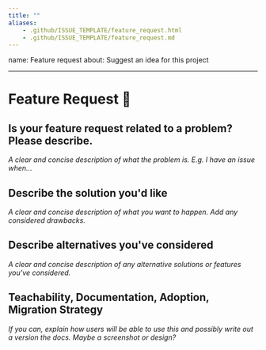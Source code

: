 ```yaml
---
title: ""
aliases:
    - .github/ISSUE_TEMPLATE/feature_request.html
    - .github/ISSUE_TEMPLATE/feature_request.md
---
```

name: Feature request
about: Suggest an idea for this project

---

# Feature Request 🚀

## Is your feature request related to a problem? Please describe.
*A clear and concise description of what the problem is. E.g. I have an issue when...*


## Describe the solution you'd like
*A clear and concise description of what you want to happen. Add any considered drawbacks.*


## Describe alternatives you've considered
*A clear and concise description of any alternative solutions or features you've considered.*


## Teachability, Documentation, Adoption, Migration Strategy
*If you can, explain how users will be able to use this and possibly write out a version the docs. Maybe a screenshot or design?*
